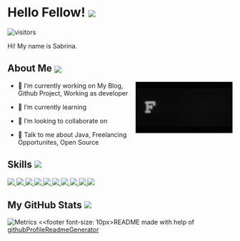 <h1> Hello Fellow! <img align ='center' src='https://media2.giphy.com/media/UQDSBzfyiBKvgFcSTw/giphy.gif?cid=ecf05e47p3cd513axbek3f56ti3jzizq8hincw20jauyyfyw&rid=giphy.gif' width = '32px'></h1>

<p align='center'>

![visitors](https://visitor-badge.glitch.me/badge?page_id=aeroschmidt.aeroschmidt)

</p>
<div size='20px'> Hi! My name is Sabrina.
</div>

<h2> About Me <img align ='center' src='https://media1.giphy.com/media/oDTStYAUzS6SmwHM2y/giphy.gif?cid=790b7611c320550ad0bf8299c98d7ad65be761764a3b2847&rid=giphy.gif&ct=s' width = '32px'></h2>

<img width="43%" align="right" alt="Github" src="https://github.com/aeroschmidt/aeroschmidt/blob/main/giphy.gif?raw=true" />


- 🔭 I’m currently working on My Blog, Github Project, Working as developer

- 🌱 I’m currently learning  

- 👯 I’m looking to collaborate on  

- 💬 Talk to me about Java, Freelancing Opportunites, Open Source 

<h2> Skills <img src = "https://media1.giphy.com/media/RtnhWRcOVTWg875gn0/giphy.gif?cid=790b7611257585d7c178eccd836e4dafb5b131ee68e37ee0&rid=giphy.gif&ct=s" width = 32px> </h2>
<a href= https://github.com/aeroschmidt?tab=repositories&q=&type=&language=reactjs&sort= > <img width ='32px' src ='https://raw.githubusercontent.com/rahulbanerjee26/githubAboutMeGenerator/main/icons/reactjs.svg'> </a>
<a href= https://github.com/aeroschmidt?tab=repositories&q=&type=&language=javascript&sort= > <img width ='32px' src ='https://raw.githubusercontent.com/rahulbanerjee26/githubAboutMeGenerator/main/icons/javascript.svg'> </a>
<a href= https://github.com/aeroschmidt?tab=repositories&q=&type=&language=sqlite&sort= > <img width ='32px' src ='https://raw.githubusercontent.com/rahulbanerjee26/githubAboutMeGenerator/main/icons/sqlite.svg'> </a>
<a href= https://github.com/aeroschmidt?tab=repositories&q=&type=&language=java&sort= > <img width ='32px' src ='https://raw.githubusercontent.com/rahulbanerjee26/githubAboutMeGenerator/main/icons/java.svg'> </a>
<a href= https://github.com/aeroschmidt?tab=repositories&q=&type=&language=android&sort= > <img width ='32px' src ='https://raw.githubusercontent.com/rahulbanerjee26/githubAboutMeGenerator/main/icons/android.svg'> </a>
<a href= https://github.com/aeroschmidt?tab=repositories&q=&type=&language=spring&sort= > <img width ='32px' src ='https://raw.githubusercontent.com/rahulbanerjee26/githubAboutMeGenerator/main/icons/spring.svg'> </a>
<a href= https://github.com/aeroschmidt?tab=repositories&q=&type=&language=css&sort= > <img width ='32px' src ='https://raw.githubusercontent.com/rahulbanerjee26/githubAboutMeGenerator/main/icons/css.svg'> </a>
<a href= https://github.com/aeroschmidt?tab=repositories&q=&type=&language=html&sort= > <img width ='32px' src ='https://raw.githubusercontent.com/rahulbanerjee26/githubAboutMeGenerator/main/icons/html.svg'> </a>
<a href= https://github.com/aeroschmidt?tab=repositories&q=&type=&language=mysql&sort= > <img width ='32px' src ='https://raw.githubusercontent.com/rahulbanerjee26/githubAboutMeGenerator/main/icons/mysql.svg'> </a>
<a href= https://github.com/aeroschmidt?tab=repositories&q=&type=&language=oracle&sort= > <img width ='32px' src ='https://raw.githubusercontent.com/rahulbanerjee26/githubAboutMeGenerator/main/icons/oracle.svg'> </a>


<h2> My GitHub Stats <img src='https://media1.giphy.com/media/du3J3cXyzhj75IOgvA/giphy.gif?cid=ecf05e47x2g034i9pzwtzzsd3xgg2w9nr94t4tflbbgo3008&rid=giphy.gif' width='32px'> </h2>

![Metrics](https://metrics.lecoq.io/aeroschmidt?template=terminal&base.header=0&base.activity=0&base.repositories=0&base.metadata=0&languages=1&languages.limit=8&languages.colors=github&languages.threshold=0%25&config.timezone=America%2FToronto)
<<footer font-size: 10px>README made with help of <a href='https://github.com/rahulbanerjee26/githubProfileReadmeGenerator'>githubProfileReadmeGenerator</a> </footer>
